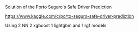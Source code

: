Solution of the Porto Seguro's Safe Driver Prediction

https://www.kaggle.com/c/porto-seguro-safe-driver-prediction

Using 2 NN 2 xgboost 1 lightgbm and 1 rgf models